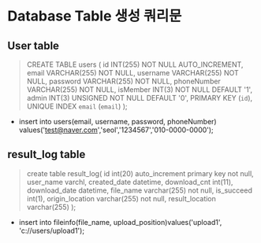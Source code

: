 # Database Table 생성 쿼리문

## User table
> CREATE TABLE users (
  	id INT(255) NOT NULL AUTO_INCREMENT,
  	email VARCHAR(255)  NOT NULL,
  	username VARCHAR(255) NOT NULL,
  	password VARCHAR(255) NOT NULL,
  	phoneNumber VARCHAR(255) NOT NULL,
    isMember INT(3)  NOT NULL DEFAULT '1',
    admin INT(3) UNSIGNED NOT NULL DEFAULT '0',
  	PRIMARY KEY (`id`),
    UNIQUE INDEX `email` (`email`)
  );

+ insert into users(email, username, password, phoneNumber)
  values('test@naver.com','seol','1234567','010-0000-0000');

## result_log table
> create table result_log(
  	id int(20) auto_increment primary key not null,
    user_name varchl,
>   created_date datetime,
    download_cnt int(11),
    download_date datetime,
    file_name varchar(255) not null,
    is_succeed int(1),
    origin_location varchar(255) not null,
    result_location varchar(255) 
  );

+ insert into fileinfo(file_name, upload_position)values('upload1', 'c://users/upload1');